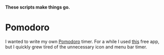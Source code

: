#### These scripts make things go.

# Pomodoro
I wanted to write my own [Pomodoro][1] timer. For a while I used [this][2] free app, but I quickly grew tired of the unnecessary icon and menu bar timer. 



[1]: http://pomodorotechnique.com/
[2]: https://itunes.apple.com/us/app/pomodoro-one/id907364780?mt=12
[3]: https://github.com/search?utf8=%E2%9C%93&q=pomodoro&type=Repositories&ref=searchresults